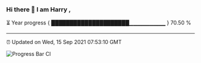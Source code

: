 ### Hi there 👋 I am Harry , 

⏳ Year progress { █████████████████████▁▁▁▁▁▁▁▁▁ } 70.50 %

---

⏰ Updated on Wed, 15 Sep 2021 07:53:10 GMT

![Progress Bar CI](https://github.com/duykhang68/duykhang68/workflows/Progress%20Bar%20CI/badge.svg)
